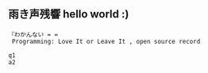 ## 雨き声残響 hello world :)
    『わかんない = =
     Programming: Love It or Leave It , open source record
     
    q1
    a2
